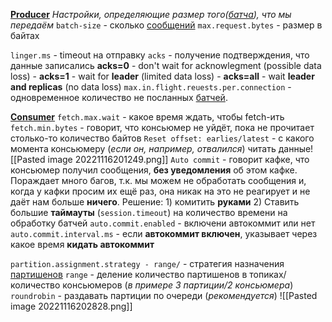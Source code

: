 
**[Producer](kafka_producer.md)**
*Настройки, определяющие размер того([батча](kafka_batch.md)), что мы передаём*
`batch-size` - сколько [сообщений](kafka_message.md)
`max.request.bytes` - размер в байтах

`linger.ms` - timeout на отправку
`acks` - получение подтверждения, что данные записались
	 **acks=0**  - don't wait for acknowlegment (possible data loss)
	- **acks=1** - wait for **leader** (limited data loss)
	- **acks=all** - wait **leader and replicas** (no data loss)
`max.in.flight.reuests.per.connection` - одновременное количество не посланных [батчей](kafka_batch.md). 

**[Consumer](kafka_Consumer.md)**
`fetch.max.wait` - какое время ждать, чтобы fetch-ить
`fetch.min.bytes` - говорит, что консьюмер не уйдёт, пока не прочитает столько-то количество байтов
`Reset offset: earlies/latest` - c какого момента консьюмеру (*если он, например, отвалился*) читать данные![[Pasted image 20221116201249.png]]
`Auto commit` - говорит кафке, что консьюмер получил сообщения, **без уведомления** об этом кафке. Пораждает много багов, т.к. мы можем не обработать сообщения и, когда у кафки просим их ещё раз, она никак на это не реагирует и не даёт нам больше **ничего**. Решение: 1) комитить **руками**  2) Ставить большие **таймауты** (`session.timeout`) на количество времени на обработку батчей
	`auto.commit.enabled` - включени автокоммит или нет
	`auto.commit.interval.ms` - если **автокоммит включен**, указывает через какое время **кидать автокоммит** 

`partition.assignment.strategy - range/` - стратегия назначения [партишенов](kafka_partition.md) 
	`range` - деление количество партишенов в топиках/количество консьюмеров (*в примере 3 партиции/2 консьюмера*)
	`roundrobin` - раздавать партиции по очереди (*рекомендуется*)
	![[Pasted image 20221116202828.png]]
	